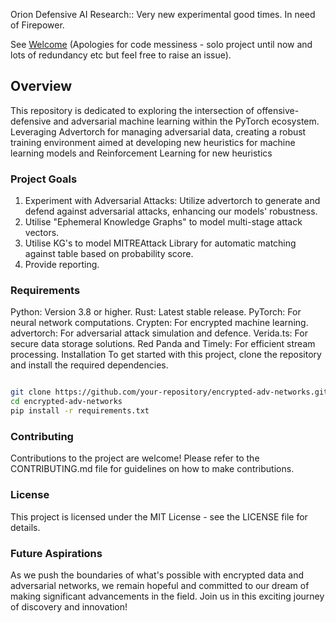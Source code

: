 Orion Defensive AI Research:: Very new experimental good times. In need of Firepower.

See [Welcome](https://github.com/orion-constellation/orion-advertorch-0.01/blob/b1a02c42ef9183637e83fb0a6314c3f8872a2cdc/WELCOME.md) (Apologies for code messiness - solo project until now and lots of redundancy etc but feel free to raise an issue).

## Overview
This repository is dedicated to exploring the intersection of offensive-defensive and adversarial machine learning within the PyTorch ecosystem. Leveraging Advertorch for managing adversarial data, creating a robust training environment aimed at developing new heuristics for machine learning models and Reinforcement Learning for new heuristics

### Project Goals
1. Experiment with Adversarial Attacks: Utilize advertorch to generate and defend against adversarial attacks, enhancing our models' robustness.
2. Utilise "Ephemeral Knowledge Graphs" to model multi-stage attack vectors.
3. Utilise KG's to model MITREAttack Library for automatic matching against table based on probability score.
4. Provide reporting.

### Requirements
Python: Version 3.8 or higher.
Rust: Latest stable release.
PyTorch: For neural network computations.
Crypten: For encrypted machine learning.
advertorch: For adversarial attack simulation and defence.
Verida.ts: For secure data storage solutions.
Red Panda and Timely: For efficient stream processing.
Installation
To get started with this project, clone the repository and install the required dependencies.

```bash

git clone https://github.com/your-repository/encrypted-adv-networks.git
cd encrypted-adv-networks
pip install -r requirements.txt
```

### Contributing
Contributions to the project are welcome! Please refer to the CONTRIBUTING.md file for guidelines on how to make contributions.

### License
This project is licensed under the MIT License - see the LICENSE file for details.

### Future Aspirations
As we push the boundaries of what's possible with encrypted data and adversarial networks, we remain hopeful and committed to our dream of making significant advancements in the field. Join us in this exciting journey of discovery and innovation!
